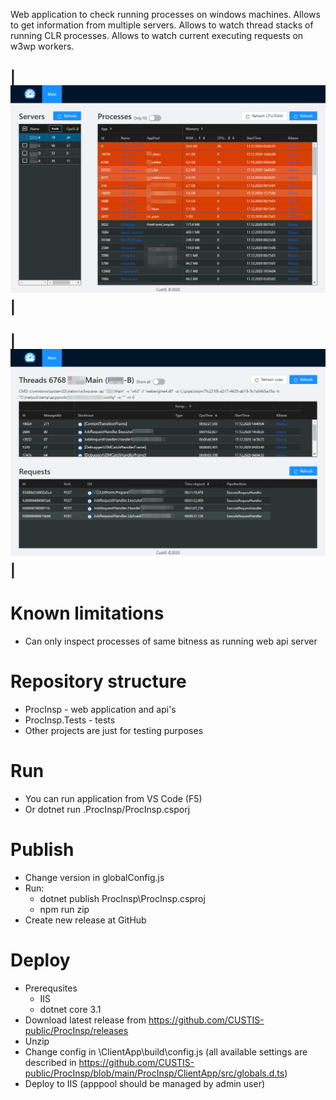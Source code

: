 Web application to check running processes on windows machines. Allows to get information from multiple servers. Allows to watch thread stacks of running CLR processes. Allows to watch current executing requests on w3wp workers.

|![Processes](img/Procs.png)|
-

|![Threads](img/Threads.png)|
-

# Known limitations #
* Can only inspect processes of same bitness as running web api server

# Repository structure #
* ProcInsp - web application and api's
* ProcInsp.Tests - tests
* Other projects are just for testing purposes

# Run #
* You can run application from VS Code (F5)
* Or dotnet run .ProcInsp/ProcInsp.csporj

# Publish #
* Change version in globalConfig.js
* Run:
  * dotnet publish ProcInsp\ProcInsp.csproj
  * npm run zip
* Create new release at GitHub

# Deploy #
* Prerequsites
  * IIS 
  * dotnet core 3.1
* Download latest release from https://github.com/CUSTIS-public/ProcInsp/releases
* Unzip
* Change config in \ClientApp\build\config.js (all available settings are described in https://github.com/CUSTIS-public/ProcInsp/blob/main/ProcInsp/ClientApp/src/globals.d.ts)
* Deploy to IIS (apppool should be managed by admin user)

